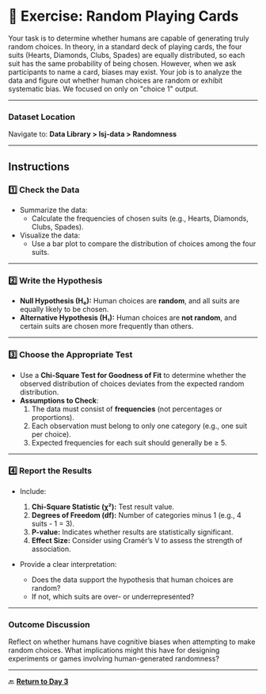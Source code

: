 # 📝 **Exercise: Random Playing Cards**

Your task is to determine whether humans are capable of generating truly random choices. In theory, in a standard deck of playing cards, the four suits (Hearts, Diamonds, Clubs, Spades) are equally distributed, so each suit has the same probability of being chosen. However, when we ask participants to name a card, biases may exist. Your job is to analyze the data and figure out whether human choices are random or exhibit systematic bias. We focused on only on "choice 1" output.

---

### **Dataset Location**  
Navigate to: **Data Library > lsj-data > Randomness**

---

## **Instructions**

### **1️⃣ Check the Data**  
- Summarize the data:
  - Calculate the frequencies of chosen suits (e.g., Hearts, Diamonds, Clubs, Spades).  
- Visualize the data:
  - Use a bar plot to compare the distribution of choices among the four suits.  

---

### **2️⃣ Write the Hypothesis**

- **Null Hypothesis (H₀):** Human choices are **random**, and all suits are equally likely to be chosen.  
- **Alternative Hypothesis (H₁):** Human choices are **not random**, and certain suits are chosen more frequently than others.  

---

### **3️⃣ Choose the Appropriate Test**

- Use a **Chi-Square Test for Goodness of Fit** to determine whether the observed distribution of choices deviates from the expected random distribution.  
- **Assumptions to Check**:
  1. The data must consist of **frequencies** (not percentages or proportions).  
  2. Each observation must belong to only one category (e.g., one suit per choice).  
  3. Expected frequencies for each suit should generally be ≥ 5.  

---

### **4️⃣ Report the Results**

- Include:
  1. **Chi-Square Statistic (χ²):** Test result value.  
  2. **Degrees of Freedom (df):** Number of categories minus 1 (e.g., 4 suits - 1 = 3).  
  3. **P-value:** Indicates whether results are statistically significant.  
  4. **Effect Size:** Consider using Cramér’s V to assess the strength of association.  

- Provide a clear interpretation:
  - Does the data support the hypothesis that human choices are random?  
  - If not, which suits are over- or underrepresented?  

---

### **Outcome Discussion**
Reflect on whether humans have cognitive biases when attempting to make random choices. What implications might this have for designing experiments or games involving human-generated randomness?

---

🔙 **[Return to Day 3](day3.md)**

